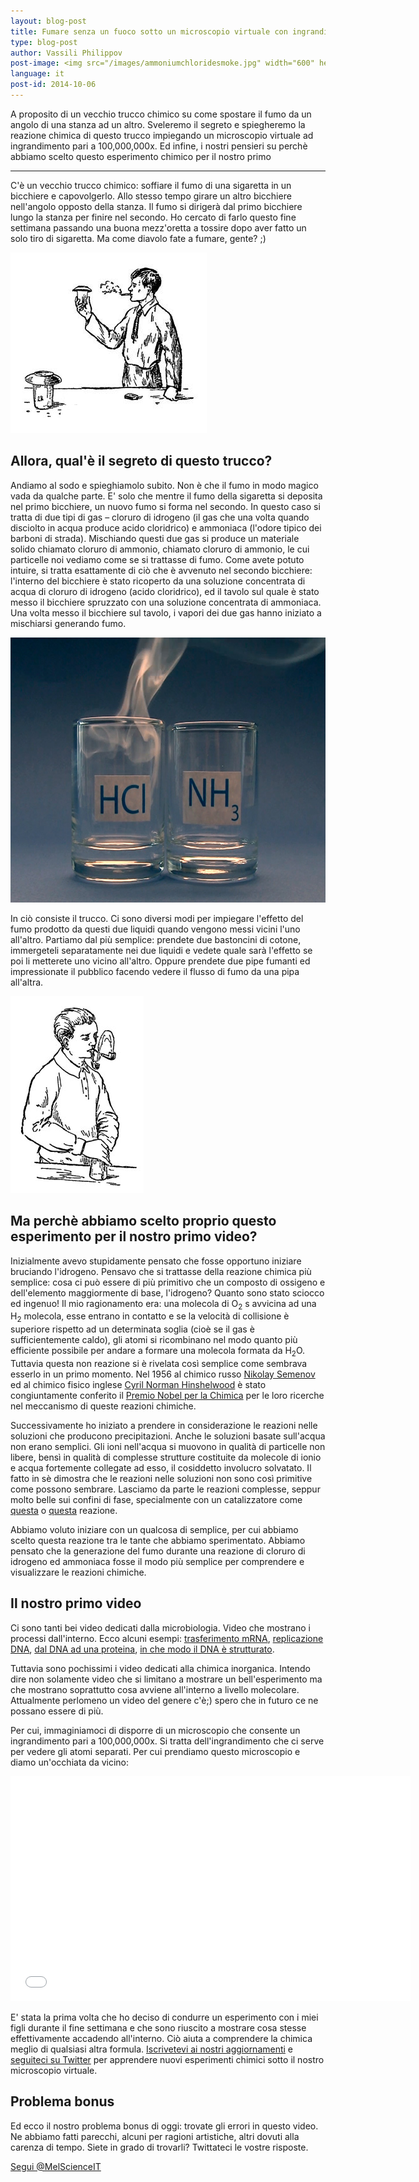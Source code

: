 ```yaml
---
layout: blog-post
title: Fumare senza un fuoco sotto un microscopio virtuale con ingrandimento pari a 100,000,000x
type: blog-post
author: Vassili Philippov
post-image: <img src="/images/ammoniumchloridesmoke.jpg" width="600" height="424" alt="Fumo di cloruro di ammonio">
language: it
post-id: 2014-10-06
---
```

A proposito di un vecchio trucco chimico su come spostare il fumo da un angolo di una stanza ad un altro. Sveleremo il segreto e spiegheremo la reazione chimica di questo trucco impiegando un microscopio virtuale ad ingrandimento pari a 100,000,000x. Ed infine, i nostri pensieri su perchè abbiamo scelto questo esperimento chimico per il nostro primo 
<!-- more -->

---
C'è un vecchio trucco chimico: soffiare il fumo di una sigaretta in un bicchiere e capovolgerlo. Allo stesso tempo girare un altro bicchiere nell'angolo opposto della stanza. Il fumo si dirigerà dal primo bicchiere lungo la stanza per finire nel secondo. Ho cercato di farlo questo fine settimana passando una buona mezz'oretta a tossire dopo aver fatto un solo tiro di sigaretta. Ma come diavolo fate a fumare, gente? ;) 

<img src="/images/movingofsmoke.png" width="314" height="289" alt="Il fumo passa da un bicchiere all'altro">

## Allora, qual'è il segreto di questo trucco?

Andiamo al sodo e spieghiamolo subito. Non è che il fumo in modo magico vada da qualche parte. E' solo che mentre il fumo della sigaretta si deposita nel primo bicchiere, un nuovo fumo si forma nel secondo. In questo caso si tratta di due tipi di gas – cloruro di idrogeno (il gas che una volta quando disciolto in acqua produce acido cloridrico) e ammoniaca (l'odore tipico dei barboni di strada). Mischiando questi due gas si produce un materiale solido chiamato cloruro di ammonio, chiamato cloruro di ammonio, le cui particelle noi vediamo come se si trattasse di fumo. Come avete potuto intuire, si tratta esattamente di ciò che è avvenuto nel secondo bicchiere: l'interno del bicchiere è stato ricoperto da una soluzione concentrata di acqua di cloruro di idrogeno (acido cloridrico), ed il tavolo sul quale è stato messo il bicchiere spruzzato con una soluzione concentrata di ammoniaca. Una volta messo il bicchiere sul tavolo, i vapori dei due gas hanno iniziato a mischiarsi generando fumo.

<img src="/images/ammoniumchloridesmoke.jpg" width="600" height="424" alt="Fumo di cloruro di ammonio">

In ciò consiste il trucco. Ci sono diversi modi per impiegare l'effetto del fumo prodotto da questi due liquidi quando vengono messi vicini l'uno all'altro. Partiamo dal più semplice: prendete due bastoncini di cotone, immergeteli separatamente nei due liquidi e vedete quale sarà l'effetto se poi li metterete uno vicino all'altro.  Oppure prendete due pipe fumanti ed impressionate il pubblico facendo vedere il flusso di fumo da una pipa all'altra. 

<img src="/images/twosmokingtubes.png" width="213" height="315">

## Ma perchè abbiamo scelto proprio questo esperimento per il nostro primo video?

Inizialmente avevo stupidamente pensato che fosse opportuno iniziare bruciando l'idrogeno. Pensavo che si trattasse della reazione chimica più semplice: cosa ci può essere di più primitivo che un composto di ossigeno e dell'elemento maggiormente di base, l'idrogeno? Quanto sono stato sciocco ed ingenuo! Il mio ragionamento era: una molecola di O<sub>2</sub> s avvicina ad una H<sub>2</sub> molecola, esse entrano in contatto e se la velocità di collisione è superiore rispetto ad un determinata soglia (cioè se il gas è sufficientemente caldo), gli atomi si ricombinano nel modo quanto più efficiente possibile per andare a formare una molecola formata da H<sub>2</sub>O. Tuttavia questa non reazione si è rivelata così semplice come sembrava esserlo in un primo momento. Nel 1956 al chimico russo <a href="https://it.wikipedia.org/wiki/Nikolaj_Nikolaevič_Semënov">Nikolay Semenov</a> ed al chimico fisico inglese <a href="https://it.wikipedia.org/wiki/Cyril_Norman_Hinshelwood">Cyril Norman Hinshelwood</a> è stato congiuntamente conferito il <a href="http://www.nobelprize.org/nobel_prizes/chemistry/laureates/1956/">Premio Nobel per la Chimica</a> per le loro ricerche nel meccanismo di queste reazioni chimiche. 

Successivamente ho iniziato a prendere in considerazione le reazioni nelle soluzioni che producono precipitazioni. Anche le soluzioni basate sull'acqua non erano semplici. Gli ioni nell'acqua si muovono in qualità di particelle non libere, bensì in qualità di complesse strutture costituite da molecole di ionio e acqua fortemente collegate ad esso, il cosiddetto involucro solvatato. Il fatto in sè dimostra che le reazioni nelle soluzioni non sono così primitive come possono sembrare. Lasciamo da parte le reazioni complesse, seppur molto belle sui confini di fase, specialmente con un catalizzatore come <a href="http://chemistry.melscience.com/experiments/catalytic-oxidation-of-acetone-on-copper-wire.html">questa</a> o <a href="http://chemistry.melscience.com/experiments/oxidation-of-ammonia-with-platinum-catalyst.html">questa</a> reazione.

Abbiamo voluto iniziare con un qualcosa di semplice, per cui abbiamo scelto questa reazione tra le tante che abbiamo sperimentato. Abbiamo pensato che la generazione del fumo durante una reazione di cloruro di idrogeno ed ammoniaca fosse il modo più semplice per comprendere e visualizzare le reazioni chimiche.

## Il nostro primo video

Ci sono tanti bei video dedicati dalla microbiologia. Video che mostrano i processi dall'interno. Ecco alcuni esempi: <a href="https://www.youtube.com/watch?v=TfYf_rPWUdY">trasferimento mRNA</a>, <a href="https://www.youtube.com/watch?v=OnuspQG0Jd0">replicazione DNA</a>, <a href="https://www.youtube.com/watch?v=D3fOXt4MrOM">dal DNA ad una proteina</a>, <a href="https://www.youtube.com/watch?v=gbSIBhFwQ4s">in che modo il DNA è strutturato</a>.

Tuttavia sono pochissimi i video dedicati alla  chimica inorganica. Intendo dire non solamente video che si limitano a mostrare un bell'esperimento ma che mostrano soprattutto cosa avviene all'interno a livello molecolare. Attualmente perlomeno un video del genere c'è;) spero che in futuro ce ne possano essere di più.

Per cui, immaginiamoci di disporre di un microscopio che consente un ingrandimento pari a 100,000,000x. Si tratta dell'ingrandimento che ci serve per vedere gli atomi separati. Per cui prendiamo questo microscopio e diamo un'occhiata da vicino:

<iframe width="640" height="360" src="//www.youtube.com/embed/cz87YmRYwhU?rel=0" frameborder="0" allowfullscreen></iframe>
<br>

E' stata la prima volta che ho deciso di condurre un esperimento con i miei figli durante il fine settimana e che sono riuscito a mostrare cosa stesse effettivamente accadendo all'interno. Ciò aiuta a comprendere la chimica meglio di qualsiasi altra formula. <a href="">Iscrivetevi ai nostri aggiornamenti</a> e <a href="https://twitter.com/MelScienceIT">seguiteci su Twitter</a> per apprendere nuovi esperimenti chimici sotto il nostro microscopio virtuale.

## Problema bonus

Ed ecco il nostro problema bonus di oggi: trovate gli errori in questo video. Ne abbiamo fatti parecchi, alcuni per ragioni artistiche, altri dovuti alla carenza di tempo. Siete in grado di trovarli? Twittateci le vostre risposte.

<!-- Begin Twitter follow -->
<a href="https://twitter.com/MelScienceIT" class="twitter-follow-button" data-show-count="false" data-lang="it" data-size="large">Segui @MelScienceIT</a>
<script>!function(d,s,id){var js,fjs=d.getElementsByTagName(s)[0],p=/^http:/.test(d.location)?'http':'https';if(!d.getElementById(id)){js=d.createElement(s);js.id=id;js.src=p+'://platform.twitter.com/widgets.js';fjs.parentNode.insertBefore(js,fjs);}}(document, 'script', 'twitter-wjs');</script>
<!-- End Twitter follow -->
